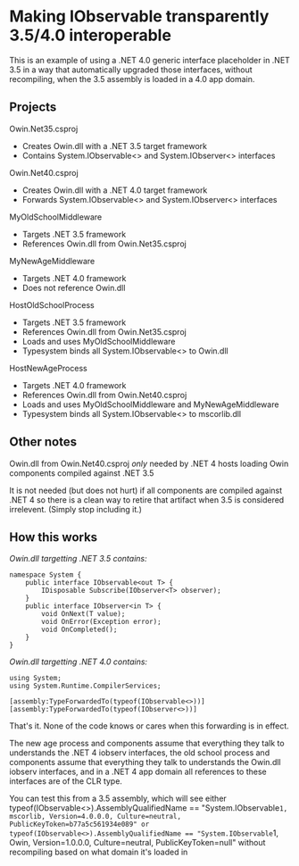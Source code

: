 
# Making IObservable transparently 3.5/4.0 interoperable

This is an example of using a .NET 4.0 generic interface placeholder in .NET 3.5
in a way that automatically upgraded those interfaces, without recompiling, 
when the 3.5 assembly is loaded in a 4.0 app domain.

## Projects

Owin.Net35.csproj

* Creates Owin.dll with a .NET 3.5 target framework
* Contains System.IObservable<> and System.IObserver<> interfaces

Owin.Net40.csproj

* Creates Owin.dll with a .NET 4.0 target framework
* Forwards System.IObservable<> and System.IObserver<> interfaces

MyOldSchoolMiddleware

* Targets .NET 3.5 framework
* References Owin.dll from Owin.Net35.csproj

MyNewAgeMiddleware

* Targets .NET 4.0 framework
* Does not reference Owin.dll

HostOldSchoolProcess

* Targets .NET 3.5 framework
* References Owin.dll from Owin.Net35.csproj
* Loads and uses MyOldSchoolMiddleware
* Typesystem binds all System.IObservable<> to Owin.dll

HostNewAgeProcess

* Targets .NET 4.0 framework
* References Owin.dll from Owin.Net40.csproj
* Loads and uses MyOldSchoolMiddleware and MyNewAgeMiddleware
* Typesystem binds all System.IObservable<> to mscorlib.dll


## Other notes

Owin.dll from Owin.Net40.csproj *only* needed by .NET 4 hosts loading Owin components compiled against .NET 3.5

It is not needed (but does not hurt) if all components are compiled against .NET 4 so
there is a clean way to retire that artifact when 3.5 is considered irrelevent. (Simply stop including it.)


## How this works

*Owin.dll targetting .NET 3.5 contains:*

    namespace System {
        public interface IObservable<out T> {
            IDisposable Subscribe(IObserver<T> observer);
        }
        public interface IObserver<in T> {
            void OnNext(T value);
            void OnError(Exception error);
            void OnCompleted();
        }
    }


*Owin.dll targetting .NET 4.0 contains:*

    using System;
    using System.Runtime.CompilerServices;

    [assembly:TypeForwardedTo(typeof(IObservable<>))]
    [assembly:TypeForwardedTo(typeof(IObserver<>))]


That's it. None of the code knows or cares when this forwarding is in effect. 

The new age process and components assume that everything they talk to understands the .NET 4 iobserv interfaces, 
the old school process and components assume that everything they talk to understands the Owin.dll iobserv interfaces, 
and in a .NET 4 app domain all references to these interfaces are of the CLR type.

You can test this from a 3.5 assembly, which will see either
    typeof(IObservable<>).AssemblyQualifiedName == "System.IObservable`1, mscorlib, Version=4.0.0.0, Culture=neutral, PublicKeyToken=b77a5c561934e089"
or
    typeof(IObservable<>).AssemblyQualifiedName == "System.IObservable`1, Owin, Version=1.0.0.0, Culture=neutral, PublicKeyToken=null"
without recompiling based on what domain it's loaded in
 

